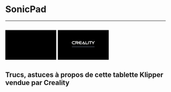 # SonicPad
---
![Boot](./Images/boot.gif)    ![Chargement…](./Images/loading.gif)
---
Trucs, astuces à propos de cette tablette Klipper vendue par Creality
---
